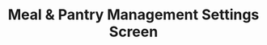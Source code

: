---
type: screen
id: screen.settings.meal_pantry_management
title: Meal & Pantry Management Settings Screen
status: active
related_features:
  - feature.track_pantry_items
  - feature.track_ingredient_expiration
  - feature.update_pantry_after_meal
  - feature.auto_generate_meal_plan
related_components:
  - component.input.toggle
  - component.input.select
  - component.button.primary
  - component.button.secondary
  - component.container.form
  - component.container.management_preview
related_events:
  - event.user.updates_meal_settings
  - event.user.updates_pantry_settings
  - event.user.views_management_summary
related_requests:
  - request.updateMealSettings
  - request.updatePantrySettings
  - request.getManagementSummary
related_endpoints:
  - api.put.meal_settings
  - api.put.pantry_settings
  - api.get.management_summary
related_state:
  - state.settings.mealManagement
  - state.settings.pantryManagement
  - state.settings.managementSummary
related_db:
  - db.meal_settings
  - db.pantry_settings
  - db.management_summaries
metrics:
  - metric.engagement.management_updates
  - metric.conversionRate.management_settings
---